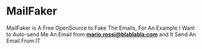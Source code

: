 # MailFaker
MailFaker is A Free OpenSource to Fake The Emails, For An Example I Want to Auto-send Me An Email from <b>mario.rossi@blablabla.com</b>
and It Send An Email From IT
